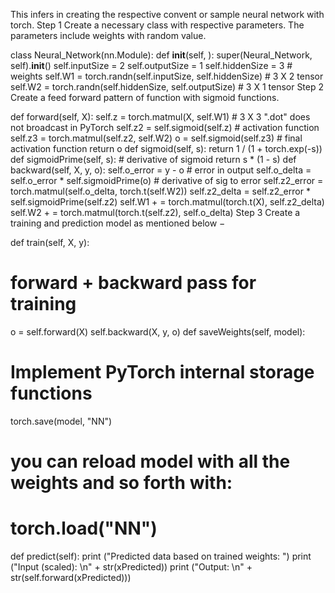 This infers in creating the respective convent or sample neural network with torch.
Step 1
Create a necessary class with respective parameters. The parameters include weights with random value.

class Neural_Network(nn.Module):
   def __init__(self, ):
      super(Neural_Network, self).__init__()
      self.inputSize = 2
      self.outputSize = 1
      self.hiddenSize = 3
      # weights
      self.W1 = torch.randn(self.inputSize, 
      self.hiddenSize) # 3 X 2 tensor
      self.W2 = torch.randn(self.hiddenSize, self.outputSize) # 3 X 1 tensor
Step 2
Create a feed forward pattern of function with sigmoid functions.

def forward(self, X):
   self.z = torch.matmul(X, self.W1) # 3 X 3 ".dot" 
   does not broadcast in PyTorch
   self.z2 = self.sigmoid(self.z) # activation function
   self.z3 = torch.matmul(self.z2, self.W2)
   o = self.sigmoid(self.z3) # final activation 
   function
   return o
   def sigmoid(self, s):
      return 1 / (1 + torch.exp(-s))
   def sigmoidPrime(self, s):
      # derivative of sigmoid
      return s * (1 - s)
   def backward(self, X, y, o):
      self.o_error = y - o # error in output
      self.o_delta = self.o_error * self.sigmoidPrime(o) # derivative of sig to error
      self.z2_error = torch.matmul(self.o_delta, torch.t(self.W2))
      self.z2_delta = self.z2_error * self.sigmoidPrime(self.z2)
      self.W1 + = torch.matmul(torch.t(X), self.z2_delta)
      self.W2 + = torch.matmul(torch.t(self.z2), self.o_delta)
Step 3
Create a training and prediction model as mentioned below −

def train(self, X, y):
   # forward + backward pass for training
   o = self.forward(X)
   self.backward(X, y, o)
def saveWeights(self, model):
   # Implement PyTorch internal storage functions
   torch.save(model, "NN")
   # you can reload model with all the weights and so forth with:
   # torch.load("NN")
def predict(self):
   print ("Predicted data based on trained weights: ")
   print ("Input (scaled): \n" + str(xPredicted))
   print ("Output: \n" + str(self.forward(xPredicted)))
